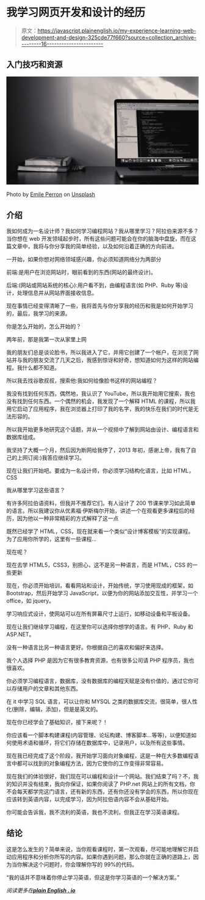 # 我学习网页开发和设计的经历

> 原文：<https://javascript.plainenglish.io/my-experience-learning-web-development-and-design-325cde77f660?source=collection_archive---------16----------------------->

## 入门技巧和资源

![](img/3855a12629b7b5e9cd3b67c54342ab71.png)

Photo by [Emile Perron](https://unsplash.com/@emilep?utm_source=medium&utm_medium=referral) on [Unsplash](https://unsplash.com?utm_source=medium&utm_medium=referral)

## 介绍

我如何成为一名设计师？我如何学习编程网站？我从哪里学习？阿拉伯来源不多？当你想在 web 开发领域起步时，所有这些问题可能会在你的脑海中盘旋，而在这篇文章中，我将与你分享我的简单经验，以及如何沿着正确的方向前进。

一开始，如果你想对网络领域感兴趣，你必须知道网络分为两部分

前端:是用户在浏览网站时，眼前看到的东西(网站的最终设计)。

后端:(网站或网站系统的核心):用户看不到，由编程语言(如 PHP、Ruby 等)设计，处理信息并从网站界面接收信息。

现在事情已经变得清晰了一些，我将首先与你分享我的经历和我是如何开始学习的，最后，我学习的来源。

你是怎么开始的，怎么开始的？

两年前，那是我第一次从家里上网

我的朋友们总是谈论脸书，所以我进入了它，并用它创建了一个帐户，在浏览了网站并与我的朋友交流了几天之后，我感到惊讶和好奇，想知道如何为这样的网站编程。我什么都不知道。

所以我去找谷歌叔叔，搜索他:我如何给像脸书这样的网站编程？

我没有找到任何东西，偶然地，我认识了 YouTube，所以我开始用它搜索，我也没有找到任何东西。一个偶然的机会，我发现了一个解释 HTML 的课程，所以我用它启动了应用程序，我在浏览器上打印了我的名字，我的快乐在我们的时代是无法形容的。

所以我开始更多地研究这个话题，并从一个视频中了解到网站由设计、编程语言和数据库组成。

我坚持了大概一个月，然后因为断网给我停了，2013 年初，感谢上帝，我有了自己的上网订阅:)我答应继续学习。

现在让我们开始吧。要成为一名设计师，你必须学习结构化语言，比如 HTML，CSS

我从哪里学习这些语言？

有许多阿拉伯语资料，但我并不推荐它们。有人设计了 200 节课来学习如此简单的语言。所以我建议你从优素福·伊斯梅尔开始，讲述一个在观看更多课程后的经历，因为他以一种非常精彩的方式解释了这一点

既然已经学了 HTML，CSS，现在就来看一个类似“设计博客模板”的实现课程。为了应用你所学的，这里有一些课程…

现在呢？

现在去学 HTML5，CSS3，别担心，这不是另一种语言，而是 HTML，CSS 的一些更新

现在，你必须开始培训，看看网站和设计，开始传统，学习使用现成的框架，如 Bootstrap，然后开始学习 JavaScript，以便为你的网站添加交互性，并学习一个 office，如 jquery。

学习响应式设计，使网站可以在所有屏幕尺寸上运行，如移动设备和平板设备。

现在让我们继续学习编程，在这里你可以选择你想学的语言。有 PHP、Ruby 和 ASP.NET。

没有一种语言比另一种语言更好。你根据自己的喜欢和偏好来选择。

我个人选择 PHP 是因为它有很多教育资源，也有很多公司请 PHP 程序员，我也很喜欢。

你必须学习编程语言，数据库，没有数据库的编程天赋是没有价值的，通过它你可以存储用户的文章和其他东西。

在 it 中学习 SQL 语言，可以让你和 MYSQL 之类的数据库交流，很简单，很人性化(删除，编辑，添加)，但是是英文的。

现在你已经学会了基础知识，接下来呢？！

你应该看一个脚本构建课程(内容管理、论坛构建、博客脚本…等等)，以便知道如何使用术语和循环，将它们存储在数据库中，记录用户，以及所有这些事情。

现在我已经完成了这个阶段，我开始学习面向对象编程，这是一种在大多数编程语言中都可以找到的对象编程方法，因为它使你的工作变得非常容易。

现在我们的体验很好，我们现在可以编程和设计一个网站。我们结束了吗？不，我的知识并没有结束，我向你保证，如果你阅读了 PHP.net 网站上的所有文档，你不会每天都学完这门语言，还有新的东西，还有你还没有学会的东西，所以你现在应该转到英语内容，以完成学习，因为阿拉伯语内容不会从基础开始。

你可能会告诉我，我不流利的英语，我也不流利，但我正在学习英语课程。

## 结论

这是怎么发生的？简单来说，当你观看课程时，第一次观看，尽可能地理解它并启动应用程序和分析你所写的内容。如果你遇到问题，那么你就在正确的道路上，因为当你解决这个问题时，你会理解你写的 99%的代码。

“我的话并不意味着你停止学习英语，但这是你学习英语的一个解决方案。”

*阅读更多在*[***plain English . io***](https://plainenglish.io/)